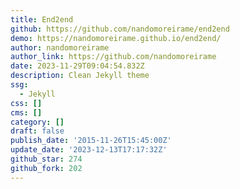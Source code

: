 ```yaml
---
title: End2end
github: https://github.com/nandomoreirame/end2end
demo: https://nandomoreirame.github.io/end2end/
author: nandomoreirame
author_link: https://github.com/nandomoreirame
date: 2023-11-29T09:04:54.832Z
description: Clean Jekyll theme
ssg:
  - Jekyll
css: []
cms: []
category: []
draft: false
publish_date: '2015-11-26T15:45:00Z'
update_date: '2023-12-13T17:17:32Z'
github_star: 274
github_fork: 202
---
```

